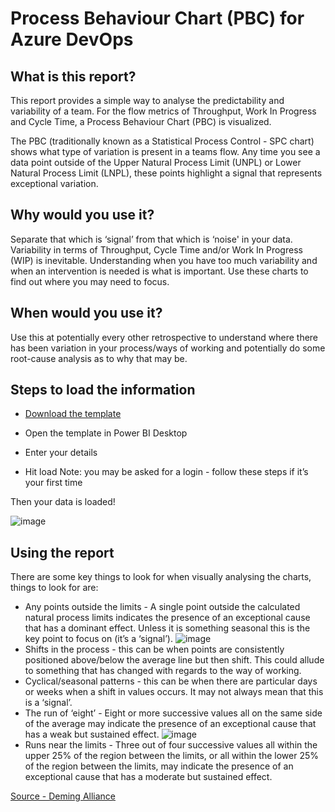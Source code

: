 # Process Behaviour Chart (PBC) for Azure DevOps

## What is this report? 
This report provides a simple way to analyse the predictability and variability of a team. For the flow metrics of Throughput, Work In Progress and Cycle Time, a Process Behaviour Chart (PBC) is visualized.

The PBC (traditionally known as a Statistical Process Control - SPC chart) shows what type of variation is present in a teams flow. Any time you see a data point outside of the Upper Natural Process Limit (UNPL) or Lower Natural Process Limit (LNPL), these points highlight a signal that represents exceptional variation.

## Why would you use it? 
Separate that which is ‘signal’ from that which is ‘noise' in your data. Variability in terms of Throughput, Cycle Time and/or Work In Progress (WIP) is inevitable. Understanding when you have too much variability and when an intervention is needed is what is important. Use these charts to find out where you may need to focus. 

## When would you use it?
Use this at potentially every other retrospective to understand where there has been variation in your process/ways of working and potentially do some root-cause analysis as to why that may be.

## Steps to load the information
- [Download the template](https://github.com/nbrown02/ADO-Process-Behaviour-Chart/raw/main/Process%20Behaviour%20Chart.pbit)
- Open the template in Power BI Desktop
- Enter your details


- Hit load
Note: you may be asked for a login - follow these steps if it’s your first time

Then your data is loaded!

![image](https://github.com/nbrown02/ADO-Process-Behaviour-Chart/assets/29369962/c281cdac-e719-4022-b267-0c4f3a50d569)

## Using the report
There are some key things to look for when visually analysing the charts, things to look for are:

- Any points outside the limits - A single point outside the calculated natural process limits indicates the presence of an exceptional cause that has a dominant effect. Unless it is something seasonal this is the key point to focus on (it’s a ‘signal’).
![image](https://github.com/nbrown02/ADO-Process-Behaviour-Chart/assets/29369962/9e622b1d-c3c1-4dda-99d9-2d2f59da0814)
- Shifts in the process - this can be when points are consistently positioned above/below the average line but then shift. This could allude to something that has changed with regards to the way of working.
- Cyclical/seasonal patterns - this can be when there are particular days or weeks when a shift in values occurs. It may not always mean that this is a ‘signal’.
- The run of ‘eight’ - Eight or more successive values all on the same side of the average may indicate the presence of an exceptional cause that has a weak but sustained effect.
![image](https://github.com/nbrown02/ADO-Process-Behaviour-Chart/assets/29369962/14197c28-fc8b-49eb-83b9-2acf13ec9bdb)
- Runs near the limits - Three out of four successive values all within the upper 25% of the region between the limits, or all within the lower 25% of the region between the limits, may indicate the presence of an exceptional cause that has a moderate but sustained effect.
  
[Source - Deming Alliance](https://demingalliance.org/resources/articles/process-behaviour-charts-an-introduction)

